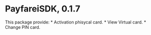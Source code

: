 # PayfareiSDK, 0.1.7
 This package provide:
    * Activation phisycal card.
    * View Virtual card.
    * Change PIN card.
